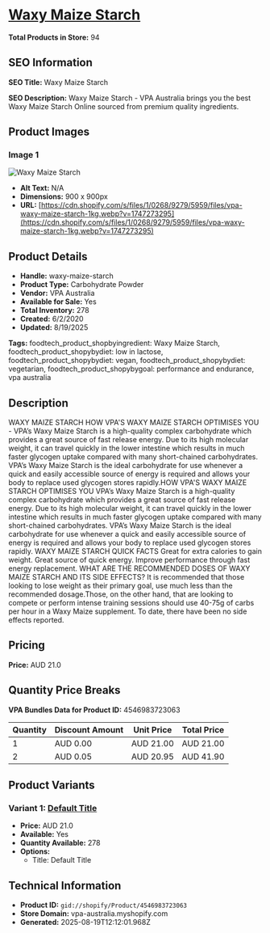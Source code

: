 # [Waxy Maize Starch](https://vpa-australia.myshopify.com/products/waxy-maize-starch)

**Total Products in Store:** 94

## SEO Information

**SEO Title:** Waxy Maize Starch

**SEO Description:** Waxy Maize Starch - VPA Australia brings you the best Waxy Maize Starch Online sourced from premium quality ingredients.

## Product Images

### Image 1
![Waxy Maize Starch](https://cdn.shopify.com/s/files/1/0268/9279/5959/files/vpa-waxy-maize-starch-1kg.webp?v=1747273295)

- **Alt Text:** N/A
- **Dimensions:** 900 x 900px
- **URL:** [https://cdn.shopify.com/s/files/1/0268/9279/5959/files/vpa-waxy-maize-starch-1kg.webp?v=1747273295](https://cdn.shopify.com/s/files/1/0268/9279/5959/files/vpa-waxy-maize-starch-1kg.webp?v=1747273295)

## Product Details

- **Handle:** waxy-maize-starch
- **Product Type:** Carbohydrate Powder
- **Vendor:** VPA Australia
- **Available for Sale:** Yes
- **Total Inventory:** 278
- **Created:** 6/2/2020
- **Updated:** 8/19/2025

**Tags:** foodtech_product_shopbyingredient: Waxy Maize Starch, foodtech_product_shopybydiet: low in lactose, foodtech_product_shopybydiet: vegan, foodtech_product_shopybydiet: vegetarian, foodtech_product_shopybygoal: performance and endurance, vpa australia

## Description

WAXY MAIZE STARCH HOW VPA'S WAXY MAIZE STARCH OPTIMISES YOU - VPA’s Waxy Maize Starch is a high-quality complex carbohydrate which provides a great source of fast release energy. Due to its high molecular weight, it can travel quickly in the lower intestine which results in much faster glycogen uptake compared with many short-chained carbohydrates. VPA’s Waxy Maize Starch is the ideal carbohydrate for use whenever a quick and easily accessible source of energy is required and allows your body to replace used glycogen stores rapidly.HOW VPA'S WAXY MAIZE STARCH OPTIMISES YOU VPA’s Waxy Maize Starch is a high-quality complex carbohydrate which provides a great source of fast release energy. Due to its high molecular weight, it can travel quickly in the lower intestine which results in much faster glycogen uptake compared with many short-chained carbohydrates. VPA’s Waxy Maize Starch is the ideal carbohydrate for use whenever a quick and easily accessible source of energy is required and allows your body to replace used glycogen stores rapidly. WAXY MAIZE STARCH QUICK FACTS Great for extra calories to gain weight. Great source of quick energy. Improve performance through fast energy replacement. WHAT ARE THE RECOMMENDED DOSES OF WAXY MAIZE STARCH AND ITS SIDE EFFECTS? It is recommended that those looking to lose weight as their primary goal, use much less than the recommended dosage.Those, on the other hand, that are looking to compete or perform intense training sessions should use 40-75g of carbs per hour in a Waxy Maize supplement. To date, there have been no side effects reported.

## Pricing

**Price:** AUD 21.0

## Quantity Price Breaks

**VPA Bundles Data for Product ID:** 4546983723063

| Quantity | Discount Amount | Unit Price | Total Price |
|----------|----------------|------------|-------------|
| 1 | AUD 0.00 | AUD 21.00 | AUD 21.00 |
| 2 | AUD 0.05 | AUD 20.95 | AUD 41.90 |

## Product Variants

### Variant 1: [Default Title](https://vpa-australia.myshopify.com/products/waxy-maize-starch)

- **Price:** AUD 21.0
- **Available:** Yes
- **Quantity Available:** 278
- **Options:**
  - Title: Default Title

## Technical Information

- **Product ID:** `gid://shopify/Product/4546983723063`
- **Store Domain:** vpa-australia.myshopify.com
- **Generated:** 2025-08-19T12:12:01.968Z

